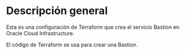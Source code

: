 # Descripción general

Esta es una configuración de Terraform que crea el servicio Bastion en Oracle Cloud Infrastructure.

El código de Terraform se usa para crear una Bastion.